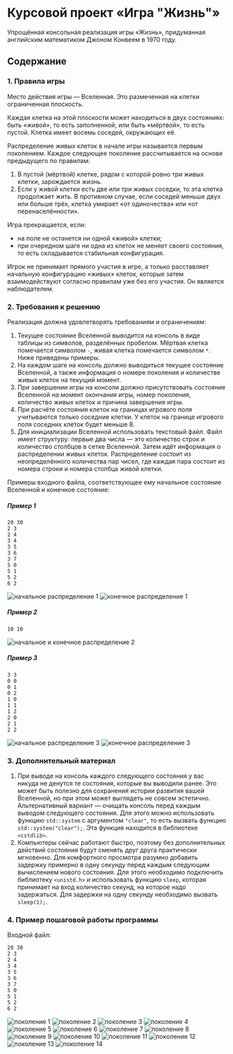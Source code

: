 # Курсовой проект «Игра "Жизнь"»

Упрощённая консольная реализация игры «Жизнь», придуманная английским математиком Джоном Конвеем в 1970 году.

## Содержание

### 1. Правила игры
Место действия игры — Вселенная. Это размеченная на клетки ограниченная плоскость.

Каждая клетка на этой плоскости может находиться в двух состояниях: быть «живой», то есть заполненной, или быть «мёртвой», то есть пустой. Клетка имеет восемь соседей, окружающих её.

Распределение живых клеток в начале игры называется первым поколением. Каждое следующее поколение рассчитывается на основе предыдущего по правилам:
1. В пустой (мёртвой) клетке, рядом с которой ровно три живых клетки, зарождается жизнь.
2. Если у живой клетки есть две или три живых соседки, то эта клетка продолжает жить. В противном случае, если соседей меньше двух или больше трёх, клетка умирает «от одиночества» или «от перенаселённости».

Игра прекращается, если:
-   на поле не останется ни одной «живой» клетки;
-   при очередном шаге ни одна из клеток не меняет своего состояния, то есть складывается стабильная конфигурация.
  
Игрок не принимает прямого участия в игре, а только расставляет начальную конфигурацию «живых» клеток, которые затем взаимодействуют согласно правилам уже без его участия. Он является наблюдателем.

### 2. Требования к решению

Реализация должна удовлетворять требованиям и ограничениям:
1. Текущее состояние Вселенной выводится на консоль в виде таблицы из символов, разделённых пробелом. Мёртвая клетка помечается символом `-`, живая клетка помечается символом `*`. Ниже приведены примеры.
2. На каждом шаге на консоль должно выводиться текущее состояние Вселенной, а также информация о номере поколения и количестве живых клеток на текущий момент.
3. При завершении игры на консоли должно присутствовать состояние Вселенной на момент окончания игры, номер поколения, количество живых клеток и причина завершения игры.
4. При расчёте состояния клеток на границах игрового поля учитываются только соседние клетки. У клеток на границе игрового поля соседних клеток будет меньше 8.
5. Для инициализации Вселенной использовать текстовый файл. Файл имеет структуру: первые два числа — это количество строк и количество столбцов в сетке Вселенной. Затем идёт информация о распределении живых клеток. Распределение состоит из неопределённого количества пар чисел, где каждая пара состоит из номера строки и номера столбца живой клетки.

Примеры входного файла, соответствующее ему начальное состояние Вселенной и конечное состояние:

##### Пример 1
```
20 30
2 3
2 4
3 4
3 5
3 6
3 7
5 0
5 1
5 2
6 2
```  
![начальное распределение 1](./images/1_start.png)
![конечное распределение 1](./images/1_end.png)
##### Пример 2
```
10 10
```  
![начальное и конечное распределение 2](./images/2_start_end.png)
##### Пример 3
```
3 3
0 0
0 1
0 2
1 0
1 1
1 2
2 0
2 1
2 2
```  
![начальное распределение 3](./images/3_start.png)
![конечное распределение 3](./images/3_end.png)

### 3. Дополнительный материал
1. При выводе на консоль каждого следующего состояния у вас никуда не денутся те состояния, которые вы выводили ранее. Это может быть полезно для сохранения истории развития вашей Вселенной, но при этом может выглядеть не совсем эстетично.
Альтернативный вариант — очищать консоль перед каждым выводом следующего состояния. Для этого можно использовать функцию `std::system` с аргументом `"clear"`, то есть вызвать функцию `std::system("clear");`. Эта функция находится в библиотеке `<cstdlib>`.
2. Компьютеры сейчас работают быстро, поэтому без дополнительных действий состояния будут сменять друг друга практически мгновенно. Для комфортного просмотра разумно добавить задержку примерно в одну секунду перед каждым следующим вычислением нового состояния. Для этого необходимо подключить библиотеку `<unistd.h>` и использовать функцию `sleep`, которая принимает на вход количество секунд, на которое надо задержаться. Для задержки на одну секунду необходимо вызвать `sleep(1);`.

### 4. Пример пошаговой работы программы
Входной файл:
```
20 30
2 3
2 4
3 4
3 5
3 6
3 7
5 0
5 1
5 2
6 2
```
![поколение 1](./images/gen1.png)
![поколение 2](./images/gen2.png)
![поколение 3](./images/gen3.png)
![поколение 4](./images/gen4.png)
![поколение 5](./images/gen5.png)
![поколение 6](./images/gen6.png)
![поколение 7](./images/gen7.png)
![поколение 8](./images/gen8.png)
![поколение 9](./images/gen9.png)
![поколение 10](./images/gen10.png)
![поколение 11](./images/gen11.png)
![поколение 12](./images/gen12.png)
![поколение 13](./images/gen13.png)
![поколение 14](./images/gen14.png)

